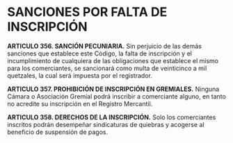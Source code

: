# SANCIONES POR FALTA DE INSCRIPCIÓN

__ARTICULO 356. SANCIÓN PECUNIARIA.__ Sin perjuicio de las demás sanciones que establece
este Código, la falta de inscripción y el incumplimiento de cualquiera de las obligaciones que
establece el mismo para los comerciantes, se sancionará como multa de veinticinco a mil
quetzales, la cual será impuesta por el registrador.

__ARTICULO 357. PROHIBICIÓN DE INSCRIPCIÓN EN GREMIALES.__ Ninguna Cámara o
Asociación Gremial podrá inscribir a comerciante alguno, en tanto no acredite su inscripción en
el Registro Mercantil.

__ARTICULO 358. DERECHOS DE LA INSCRIPCIÓN.__ Solo los comerciantes inscritos podrán
desempeñar sindicaturas de quiebras y acogerse al beneficio de suspensión de pagos.